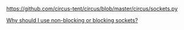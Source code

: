 https://github.com/circus-tent/circus/blob/master/circus/sockets.py

[Why should I use non-blocking or blocking sockets?](https://stackoverflow.com/questions/10654286/why-should-i-use-non-blocking-or-blocking-sockets)
